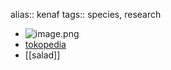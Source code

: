 alias:: kenaf
tags:: species, research

- ![image.png](https://peach-geographical-bat-397.mypinata.cloud/ipfs/QmU3E6iSGZWoefxn1YYMg3jVKk9CzHPBUv7iDPj4hYy67U)
- [tokopedia](https://www.tokopedia.com/karedoktea/promo-terbatas-benih-kenaf?extParam=ivf%3Dfalse%26src%3Dsearch&refined=true)
- [[salad]]